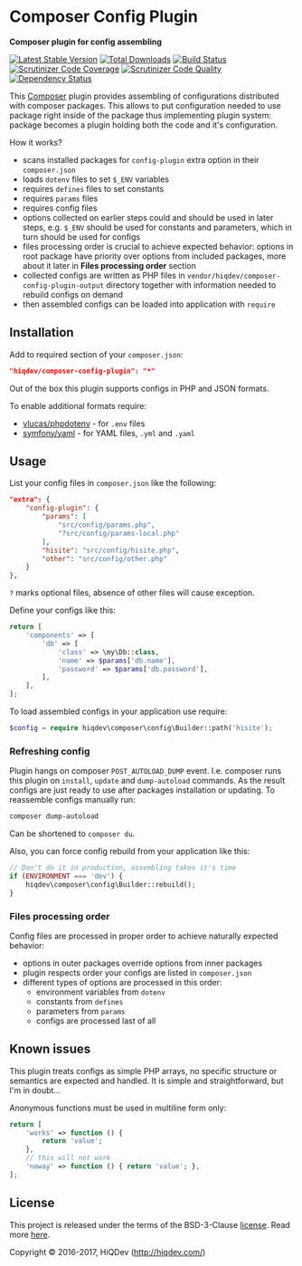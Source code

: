 # Composer Config Plugin

**Composer plugin for config assembling**

[![Latest Stable Version](https://poser.pugx.org/hiqdev/composer-config-plugin/v/stable)](https://packagist.org/packages/hiqdev/composer-config-plugin)
[![Total Downloads](https://poser.pugx.org/hiqdev/composer-config-plugin/downloads)](https://packagist.org/packages/hiqdev/composer-config-plugin)
[![Build Status](https://img.shields.io/travis/hiqdev/composer-config-plugin.svg)](https://travis-ci.org/hiqdev/composer-config-plugin)
[![Scrutinizer Code Coverage](https://img.shields.io/scrutinizer/coverage/g/hiqdev/composer-config-plugin.svg)](https://scrutinizer-ci.com/g/hiqdev/composer-config-plugin/)
[![Scrutinizer Code Quality](https://img.shields.io/scrutinizer/g/hiqdev/composer-config-plugin.svg)](https://scrutinizer-ci.com/g/hiqdev/composer-config-plugin/)
[![Dependency Status](https://www.versioneye.com/php/hiqdev:composer-config-plugin/dev-master/badge.svg)](https://www.versioneye.com/php/hiqdev:composer-config-plugin/dev-master)

This [Composer](https://getcomposer.org/) plugin provides assembling
of configurations distributed with composer packages.
This allows to put configuration needed to use package right inside of
the package thus implementing plugin system: package becomes a plugin
holding both the code and it's configuration.

How it works?

- scans installed packages for `config-plugin` extra option in their
  `composer.json`
- loads `dotenv` files to set `$_ENV` variables
- requires `defines` files to set constants
- requires `params` files
- requires config files
- options collected on earlier steps could and should be used in later
  steps, e.g. `$_ENV` should be used for constants and parameters, which
  in turn should be used for configs
- files processing order is crucial to achieve expected behavior: options
  in root package have priority over options from included packages, more
  about it later in **Files processing order** section
- collected configs are written as PHP files in
  `vendor/hiqdev/composer-config-plugin-output`
  directory together with information needed to rebuild configs on demand
- then assembled configs can be loaded into application with `require`

## Installation

Add to required section of your `composer.json`:

```json
"hiqdev/composer-config-plugin": "*"
```

Out of the box this plugin supports configs in PHP and JSON formats.

To enable additional formats require:

- [vlucas/phpdotenv] - for `.env` files
- [symfony/yaml] - for YAML files, `.yml` and `.yaml`

[vlucas/phpdotenv]: https://github.com/vlucas/phpdotenv
[symfony/yaml]: https://github.com/symfony/yaml

## Usage

List your config files in `composer.json` like the following:

```json
"extra": {
    "config-plugin": {
        "params": [
            "src/config/params.php",
            "?src/config/params-local.php"
        ],
        "hisite": "src/config/hisite.php",
        "other": "src/config/other.php"
    }
},
```

`?` marks optional files, absence of other files will cause exception.

Define your configs like this:

```php
return [
    'components' => [
        'db' => [
            'class' => \my\Db::class,
            'name' => $params['db.name'],
            'password' => $params['db.password'],
        ],
    ],
];
```

To load assembled configs in your application use require:

```php
$config = require hiqdev\composer\config\Builder::path('hisite');
```

### Refreshing config

Plugin hangs on composer `POST_AUTOLOAD_DUMP` event.
I.e. composer runs this plugin on `install`, `update` and `dump-autoload`
commands.
As the result configs are just ready to use after packages installation
or updating. To reassemble configs manually run:

```sh
composer dump-autoload
```

Can be shortened to `composer du`.

Also, you can force config rebuild from your application like this:

```php
// Don't do it in production, assembling takes it's time
if (ENVIRONMENT === 'dev') {
    hiqdev\composer\config\Builder::rebuild();
}
```

### Files processing order

Config files are processed in proper order to achieve naturally expected
behavior:

- options in outer packages override options from inner packages
- plugin respects order your configs are listed in `composer.json`
- different types of options are processed in this order:
    - environment variables from `dotenv`
    - constants from `defines`
    - parameters from `params`
    - configs are processed last of all

## Known issues

This plugin treats configs as simple PHP arrays, no specific
structure or semantics are expected and handled.
It is simple and straightforward, but I'm in doubt...

Anonymous functions must be used in multiline form only:

```php
return [
    'works' => function () {
        return 'value';
    },
    // this will not work
    'noway' => function () { return 'value'; },
];
```

## License

This project is released under the terms of the BSD-3-Clause [license](LICENSE).
Read more [here](http://choosealicense.com/licenses/bsd-3-clause).

Copyright © 2016-2017, HiQDev (http://hiqdev.com/)

